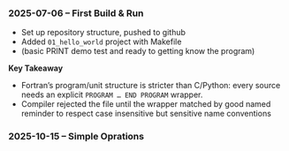 
### 2025-07-06 – First Build & Run

* Set up repository structure, pushed to github
* Added `01_hello_world` project with Makefile
* (basic PRINT demo test and ready to getting know the program)

**Key Takeaway**
- Fortran’s program/unit structure is stricter than C/Python: every source needs an explicit `PROGRAM … END PROGRAM` wrapper. 
- Compiler rejected the file until the wrapper matched by good named reminder to respect case insensitive but sensitive name conventions

 ### 2025-10-15 – Simple Oprations 